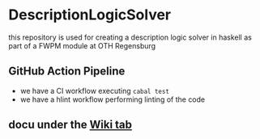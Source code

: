 # DescriptionLogicSolver
this repository is used for creating a description logic solver in haskell as part of a FWPM module at OTH Regensburg

## GitHub Action Pipeline
- we have a CI workflow executing ```cabal test``` 
- we have a hlint workflow performing linting of the code 


## docu under the [Wiki tab](https://github.com/turbohunter/DescriptionLogicSolver/wiki)

